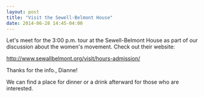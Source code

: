 ```yaml
---
layout: post
title: "Visit the Sewell-Belmont House"
date: 2014-06-28 14:45-04:00
---
```

Let's meet for the 3:00 p.m. tour at the Sewell-Belmont House as part of our discussion about the women's movement. Check out their website:

http://www.sewallbelmont.org/visit/hours-admission/

Thanks for the info., Dianne!

We can find a place for dinner or a drink afterward for those who are interested.
